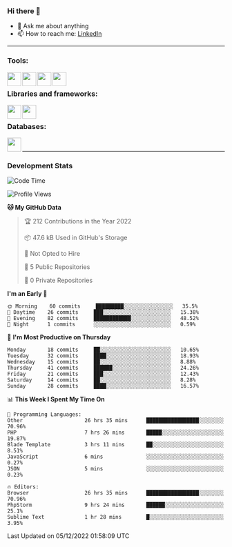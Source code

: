 ### Hi there 👋

<!-- - 🔭 I’m currently working on [huyviet] -->
- 💬 Ask me about anything
- 📫 How to reach me: [LinkedIn]
<!-- - ⚡ Fun fact: abc -->

---

### Tools:
<img align='left' height="32" width="32" src="https://cdn.jsdelivr.net/npm/simple-icons@4.8.0/icons/phpstorm.svg" />
<img align='left' height="32" width="32" src="https://cdn.jsdelivr.net/npm/simple-icons@4.8.0/icons/sublimetext.svg" />
<img align='left' height="32" width="32" src="https://cdn.jsdelivr.net/npm/simple-icons@4.8.0/icons/laragon.svg" />
<img align='left' height="32" width="32" src="https://cdn.jsdelivr.net/npm/simple-icons@4.8.0/icons/xampp.svg" />
<br>

### Libraries and frameworks:
<img align='left' height="32" width="32" src="https://cdn.jsdelivr.net/npm/simple-icons@4.8.0/icons/laravel.svg" />
<img align='left' height="32" width="32" src="https://cdn.jsdelivr.net/npm/simple-icons@4.8.0/icons/jquery.svg" />
<br>

### Databases:
<img align='left' height="32" width="32" src="https://cdn.jsdelivr.net/npm/simple-icons@4.8.0/icons/mysql.svg" />
<br>

---
### Development Stats
<!--START_SECTION:waka-->
![Code Time](http://img.shields.io/badge/Code%20Time-480%20hrs%2033%20mins-blue)

![Profile Views](http://img.shields.io/badge/Profile%20Views-6-blue)

**🐱 My GitHub Data** 

> 🏆 212 Contributions in the Year 2022
 > 
> 📦 47.6 kB Used in GitHub's Storage 
 > 
> 🚫 Not Opted to Hire
 > 
> 📜 5 Public Repositories 
 > 
> 🔑 0 Private Repositories  
 > 
**I'm an Early 🐤** 

```text
🌞 Morning    60 commits     █████████░░░░░░░░░░░░░░░░   35.5% 
🌆 Daytime    26 commits     ███░░░░░░░░░░░░░░░░░░░░░░   15.38% 
🌃 Evening    82 commits     ████████████░░░░░░░░░░░░░   48.52% 
🌙 Night      1 commits      ░░░░░░░░░░░░░░░░░░░░░░░░░   0.59%

```
📅 **I'm Most Productive on Thursday** 

```text
Monday       18 commits     ██░░░░░░░░░░░░░░░░░░░░░░░   10.65% 
Tuesday      32 commits     ████░░░░░░░░░░░░░░░░░░░░░   18.93% 
Wednesday    15 commits     ██░░░░░░░░░░░░░░░░░░░░░░░   8.88% 
Thursday     41 commits     ██████░░░░░░░░░░░░░░░░░░░   24.26% 
Friday       21 commits     ███░░░░░░░░░░░░░░░░░░░░░░   12.43% 
Saturday     14 commits     ██░░░░░░░░░░░░░░░░░░░░░░░   8.28% 
Sunday       28 commits     ████░░░░░░░░░░░░░░░░░░░░░   16.57%

```


📊 **This Week I Spent My Time On** 

```text
💬 Programming Languages: 
Other                    26 hrs 35 mins      █████████████████░░░░░░░░   70.96% 
PHP                      7 hrs 26 mins       █████░░░░░░░░░░░░░░░░░░░░   19.87% 
Blade Template           3 hrs 11 mins       ██░░░░░░░░░░░░░░░░░░░░░░░   8.51% 
JavaScript               6 mins              ░░░░░░░░░░░░░░░░░░░░░░░░░   0.27% 
JSON                     5 mins              ░░░░░░░░░░░░░░░░░░░░░░░░░   0.23%

🔥 Editors: 
Browser                  26 hrs 35 mins      █████████████████░░░░░░░░   70.96% 
PhpStorm                 9 hrs 24 mins       ██████░░░░░░░░░░░░░░░░░░░   25.1% 
Sublime Text             1 hr 28 mins        █░░░░░░░░░░░░░░░░░░░░░░░░   3.95%

```


 Last Updated on 05/12/2022 01:58:09 UTC
<!--END_SECTION:waka-->

[huyviet]: https://huyviet.vn/
[LinkedIn]: https://www.linkedin.com/in/huy-nguyễn-733a23246/
